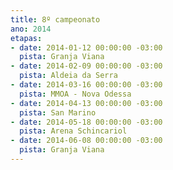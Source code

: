 ```yaml
---
title: 8º campeonato
ano: 2014
etapas:
- date: 2014-01-12 00:00:00 -03:00
  pista: Granja Viana
- date: 2014-02-09 00:00:00 -03:00
  pista: Aldeia da Serra
- date: 2014-03-16 00:00:00 -03:00
  pista: MMOA - Nova Odessa
- date: 2014-04-13 00:00:00 -03:00
  pista: San Marino
- date: 2014-05-18 00:00:00 -03:00
  pista: Arena Schincariol
- date: 2014-06-08 00:00:00 -03:00
  pista: Granja Viana
---
```

